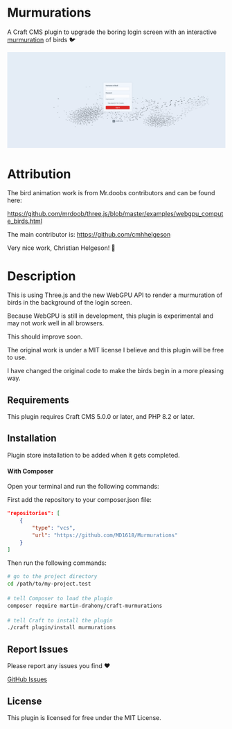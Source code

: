 # Murmurations

A Craft CMS plugin to upgrade the boring login screen with an interactive [murmuration](https://en.wikipedia.org/wiki/Starling#Behaviour) of birds 🐦

<img src="./docs/resources/murmurations.png">

# Attribution

The bird animation work is from Mr.doobs contributors and can be found here:

https://github.com/mrdoob/three.js/blob/master/examples/webgpu_compute_birds.html

The main contributor is:
https://github.com/cmhhelgeson

Very nice work, Christian Helgeson! 🙌

# Description

This is using Three.js and the new WebGPU API to render a murmuration of birds in the background of the login screen.

Because WebGPU is still in development, this plugin is experimental and may not work well in all browsers.

This should improve soon.

The original work is under a MIT license I believe and this plugin will be free to use.

I have changed the original code to make the birds begin in a more pleasing way.

## Requirements

This plugin requires Craft CMS 5.0.0 or later, and PHP 8.2 or later.

## Installation

Plugin store installation to be added when it gets completed.

#### With Composer

Open your terminal and run the following commands:

First add the repository to your composer.json file:

```json
"repositories": [
    {
        "type": "vcs",
        "url": "https://github.com/MD1618/Murmurations"
    }
]
```

Then run the following commands:

```bash
# go to the project directory
cd /path/to/my-project.test

# tell Composer to load the plugin
composer require martin-drahony/craft-murmurations

# tell Craft to install the plugin
./craft plugin/install murmurations
```

## Report Issues

Please report any issues you find ❤️

[GitHub Issues](https://github.com/MD1618/Murmurations/issues)

## License

This plugin is licensed for free under the MIT License.
